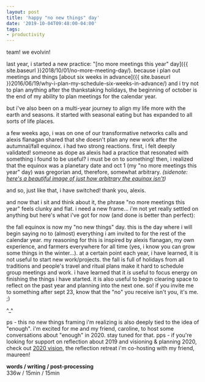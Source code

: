 ```yaml
---
layout: post
title: 'happy "no new things" day'
date: '2019-10-04T09:48:00-04:00'
tags:
- productivity
--- 
```


team! we evolvin! 

last year, i started a new practice: "[no more meetings this year" day]({{ site.baseurl }}2018/10/01/no-more-meeting-day/). because i plan out meetings and things [about six weeks in advance]({{ site.baseurl }}2016/06/19/why-i-plan-my-schedule-six-weeks-in-advance/) and i try not to plan anything after the thankstaking holidays, the beginning of october is the end of my ability to plan meetings for the calendar year. 

but i've also been on a multi-year journey to align my life more with the earth and seasons. it started with seasonal eating but has expanded to all sorts of life places. 

a few weeks ago, i was on one of our transformative networks calls and alexis flanagan shared that she doesn't plan any new work after the autumnal/fall equinox. i had two strong reactions. first, i felt deeply validated! someone as dope as alexis had a practice that resonated with something i found to be useful? i must be on to something! then, i realized that the equinox was a planetary date and oct 1 (my "no more meetings this year" day) was gregorian and, therefore, somewhat arbitrary. _(sidenote: [here's a beautiful image of just how arbitrary the equinox isn't](https://www.instagram.com/p/B2MPs6zhjQB/))_

and so, just like that, i have switched! thank you, alexis. 

and now that i sit and think about it, the phrase "no more meetings this year" feels clunky and flat. i need a new frame... i'm not yet really settled on anything but here's what i've got for now (and done is better than perfect):

the fall equinox is now my "no new things" day. this is the day where i will begin saying no to (almost) everything i am invited to for the rest of the calendar year. my reasoning for this is inspired by alexis flanagan, my own experience, and farmers everywhere for all time (yes, i know you can grow some things in the winter...). at a certain point each year, i have learned, it is not useful to start new work/projects. the fall is full of holidays from all traditions and people's travel and ritual plans make it hard to schedule group meetings and work. i have learned that it *is* useful to focus energy on finishing the things i have started. it is also useful to begin clearing space to reflect on the past year and planning into the next one. so! if you invite me to something after sept 23, know that the "no" you receive isn't you, it's me. ;) 

^_^

ps - this no new things framing i'm realizing is also deeply tied to the idea of "enough". i'm excited for me and my friend, caroline, to host some conversations about "enough" in 2020. stay tuned for that.
pps - if you're looking for support on reflection about 2019 and visioning & planning 2020, check out [2020 vision](https://www.2020vision.space/), the reflection retreat i'm co-hosting with my friend, maureen! 

<!-- hyperlink bank -->


<!-- &#042; = asterisk -->
<!-- &#039; = single quote '-->

**words / writing / post-processing**  
336w / 15min / 15min
